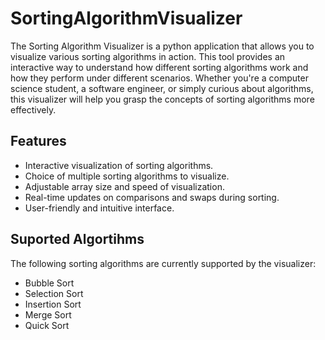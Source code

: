 # SortingAlgorithmVisualizer
The Sorting Algorithm Visualizer is a python application that allows you to visualize various sorting algorithms in action. This tool provides an interactive way to understand how different sorting algorithms work and how they perform under different scenarios. Whether you're a computer science student, a software engineer, or simply curious about algorithms, this visualizer will help you grasp the concepts of sorting algorithms more effectively.

## Features
* Interactive visualization of sorting algorithms.
* Choice of multiple sorting algorithms to visualize.
* Adjustable array size and speed of visualization.
* Real-time updates on comparisons and swaps during sorting.
* User-friendly and intuitive interface.

## Suported Algortihms
The following sorting algorithms are currently supported by the visualizer:

* Bubble Sort
* Selection Sort
* Insertion Sort
* Merge Sort
* Quick Sort
